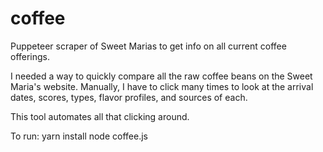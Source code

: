 # coffee
Puppeteer scraper of Sweet Marias to get info on all current coffee offerings.

I needed a way to quickly compare all the raw coffee beans on the Sweet Maria's website. 
Manually, I have to click many times to look at the arrival dates, scores, types, flavor profiles, and sources of each.

This tool automates all that clicking around.

To run:
yarn install
node coffee.js
